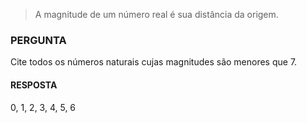 > A magnitude de um número real é sua distância da
origem.

### PERGUNTA

Cite todos os números naturais cujas magnitudes
são menores que 7.

#### RESPOSTA 

0, 1, 2, 3, 4, 5, 6
